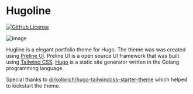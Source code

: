 # Hugoline

[![GitHub License](https://img.shields.io/github/license/adamnieto/hugoline?style=default)](https://github.com/adamnieto/hugoline/blob/main/LICENSE)

![image](https://github.com/adamnieto/hugoline/assets/13468204/3f09aba2-7d3d-471c-ac92-a2978e2d5d89)

Hugline is a elegant portfolio theme for Hugo. The theme was was created using [Preline UI](https://preline.co/index.html). Preline UI is a open source UI framework that was built using [Tailwind CSS](https://tailwindcss.com/). [Hugo](https://gohugo.io/) is a static site generator written in the Golang programming language.

Special thanks to [dirkolbrich/hugo-tailwindcss-starter-theme](https://github.com/dirkolbrich/hugo-tailwindcss-starter-theme) which helped to kickstart the theme.
